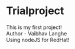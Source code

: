 # Trialproject
This is my first project!
<br>
Author - Vaibhav Langhe
<br>
Using nodeJS for RedHat!
